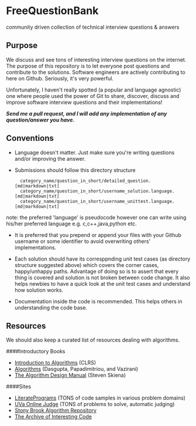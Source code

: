 FreeQuestionBank
================

community driven collection of technical interview questions &amp; answers

Purpose
----------
We discuss and see tons of interesting interview questions on the internet. The purpose of this repository is to let everyone post questions and contribute to the solutions. Software engineers are actively contributing to here on Github. Seriously, it's very powerful.

Unfortunately, I haven't really spotted (a popular and language agnostic) one where people used the power of Git to share, discover, discuss and improve software interview questions and their implementations! 

***Send me a pull request, and I will add any implementation of any question/answer you have.***

Conventions
-----------

+ Language doesn't matter. Just make sure you're writing questions and/or improving the answer.
+ Submissions should follow this directory structure

		category_name/question_in_short/detailed_question.[md|markdown|txt]
		category_name/question_in_short/username_solution.language.[md|markdown|txt]
		category_name/question_in_short/username_unittest.language.[md|markdown|txt]

note: the preferred 'language' is pseudocode however one can write using his/her preferred language e.g. c,c++,java,python etc.

+ It is preferred that you prepend or append your files with your Github username or some identifier to avoid overwriting others' implementations.

+ Each solution should have its corresppnding unit test cases (as directory structure suggested above) which covers the corner cases, happy/unhappy paths.
	Advantage of doing so is to assert that every thing is covered and solution is not broken between code change.
	It also helps newbies to have a quick look at the unit test cases and understand how solution works.

+ Documentation inside the code is recommended. This helps others in understanding the code base.

Resources
---------
We should also keep a curated list of resources dealing with algorithms.

####Introductory Books
+ [Introduction to Algorithms](http://www.amazon.com/Introduction-Algorithms-Second-Edition-Thomas/dp/0262032937) (CLRS)
+ [Algorithms](http://www.amazon.com/Algorithms-Sanjoy-Dasgupta/dp/0073523402) (Dasgupta, Papadimitriou, and Vazirani)
+ [The Algorithm Design Manual](http://www.amazon.com/Algorithm-Design-Manual-Steve-Skiena/dp/0387948600) (Steven Skiena)


####Sites
+ [LiteratePrograms](http://en.literateprograms.org/LiteratePrograms:Welcome) (TONS of code samples in various problem domains)
+ [UVa Online Judge](http://uva.onlinejudge.org) (TONS of problems to solve, automatic judging)
+ [Stony Brook Algorithm Repository](http://www.cs.sunysb.edu/~algorith/)
+ [The Archive of Interesting Code](http://www.keithschwarz.com/interesting/)



